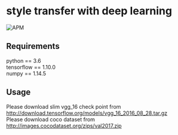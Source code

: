 # style transfer with deep learning
![APM](https://img.shields.io/apm/l/github.svg)

## Requirements
python == 3.6<br>
tensorflow == 1.10.0<br>
numpy == 1.14.5<br>

## Usage
Please download slim vgg_16 check point from http://download.tensorflow.org/models/vgg_16_2016_08_28.tar.gz<br>
Please download coco dataset from http://images.cocodataset.org/zips/val2017.zip<br>



